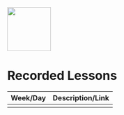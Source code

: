 <img src="https://i.imgur.com/2y0Lyzy.png" height="100">

# Recorded Lessons

| Week/Day | Description/Link |
|---|---|
|  |  |
